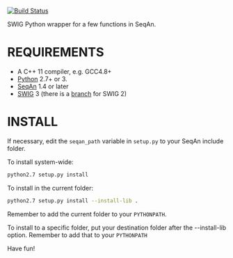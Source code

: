 [![Build Status](https://travis-ci.org/iosonofabio/seqanpy.svg?branch=master)](https://travis-ci.org/iosonofabio/seqanpy)

SWIG Python wrapper for a few functions in SeqAn.

REQUIREMENTS
============
 - A C++ 11 compiler, e.g. GCC4.8+
 - [Python](https://www.python.org/) 2.7+ or 3.
 - [SeqAn](http://www.seqan.de/) 1.4 or later
 - [SWIG](http://www.swig.org/) 3 (there is a [branch](https://github.com/iosonofabio/seqanpy/tree/swig2) for SWIG 2)

INSTALL
=======
If necessary, edit the `seqan_path` variable in `setup.py` to your SeqAn include folder.

To install system-wide:

```sh
python2.7 setup.py install
```

To install in the current folder:

```sh
python2.7 setup.py install --install-lib .
```

Remember to add the current folder to your `PYTHONPATH`.

To install to a specific folder, put your destination folder
after the --install-lib option. Remember to add that to your
`PYTHONPATH`

Have fun!
